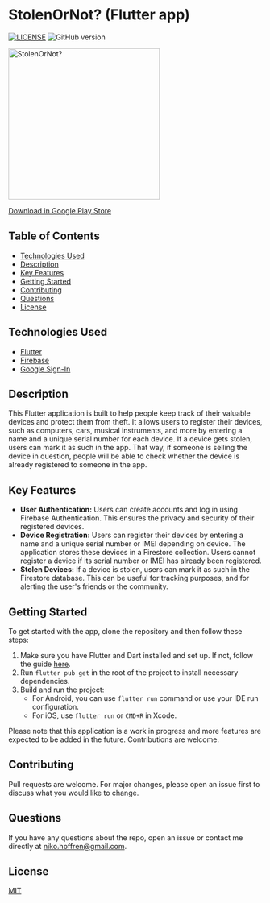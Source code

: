 # StolenOrNot? (Flutter app)

[![LICENSE](https://img.shields.io/badge/license-MIT-blue.svg)](LICENSE)
![GitHub version](https://badge.fury.io/gh/nikohoffren%2Fstolen-or-not-app.svg)


<img src="https://github.com/nikohoffren/stolen-or-not-app/blob/main/assets/images/stolen-gear-logo.jpeg?raw=true" alt="StolenOrNot?" width="300">

[Download in Google Play Store](https://play.google.com/store/apps/details?id=com.nikohoffren.stolen_gear_app)

## Table of Contents

-   [Technologies Used](#technologies-used)
-   [Description](#description)
-   [Key Features](#key-features)
-   [Getting Started](#getting-started)
-   [Contributing](#contributing)
-   [Questions](#questions)
-   [License](#license)

## Technologies Used

- [Flutter](https://flutter.dev/)
- [Firebase ](https://firebase.google.com/)
- [Google Sign-In](https://developers.google.com/identity/)

## Description

This Flutter application is built to help people keep track of their valuable devices and protect them from theft. It allows users to register their devices, such as computers, cars, musical instruments, and more by entering a name and a unique serial number for each device. If a device gets stolen, users can mark it as such in the app. That way, if someone is selling the device in question, people will be able to check whether the device is already registered to someone in the app.

## Key Features

- **User Authentication:** Users can create accounts and log in using Firebase Authentication. This ensures the privacy and security of their registered devices.
- **Device Registration:** Users can register their devices by entering a name and a unique serial number or IMEI depending on device. The application stores these devices in a Firestore collection. Users cannot register a device if its serial number or IMEI has already been registered.
- **Stolen Devices:** If a device is stolen, users can mark it as such in the Firestore database. This can be useful for tracking purposes, and for alerting the user's friends or the community.

## Getting Started

To get started with the app, clone the repository and then follow these steps:

1. Make sure you have Flutter and Dart installed and set up. If not, follow the guide [here](https://flutter.dev/docs/get-started/install).
2. Run `flutter pub get` in the root of the project to install necessary dependencies.
5. Build and run the project:
   - For Android, you can use `flutter run` command or use your IDE run configuration.
   - For iOS, use `flutter run` or `CMD+R` in Xcode.

Please note that this application is a work in progress and more features are expected to be added in the future. Contributions are welcome.

## Contributing

Pull requests are welcome. For major changes, please open an issue first to discuss what you would like to change.

## Questions

If you have any questions about the repo, open an issue or contact me directly at niko.hoffren@gmail.com.

## License

[MIT](https://choosealicense.com/licenses/mit/)
